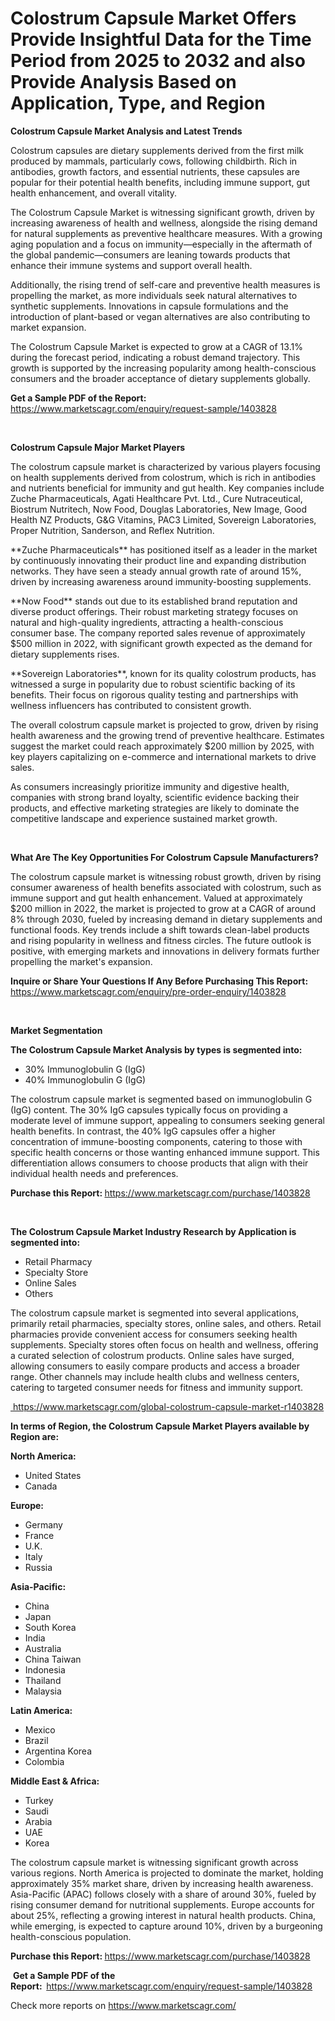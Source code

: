 <p><h1>Colostrum Capsule Market Offers Provide Insightful Data for the Time Period from 2025 to 2032 and also Provide Analysis Based on Application, Type, and Region</h1></p><p><strong>Colostrum Capsule Market Analysis and Latest Trends</strong></p>
<p><p>Colostrum capsules are dietary supplements derived from the first milk produced by mammals, particularly cows, following childbirth. Rich in antibodies, growth factors, and essential nutrients, these capsules are popular for their potential health benefits, including immune support, gut health enhancement, and overall vitality.</p><p>The Colostrum Capsule Market is witnessing significant growth, driven by increasing awareness of health and wellness, alongside the rising demand for natural supplements as preventive healthcare measures. With a growing aging population and a focus on immunity—especially in the aftermath of the global pandemic—consumers are leaning towards products that enhance their immune systems and support overall health.</p><p>Additionally, the rising trend of self-care and preventive health measures is propelling the market, as more individuals seek natural alternatives to synthetic supplements. Innovations in capsule formulations and the introduction of plant-based or vegan alternatives are also contributing to market expansion.</p><p>The Colostrum Capsule Market is expected to grow at a CAGR of 13.1% during the forecast period, indicating a robust demand trajectory. This growth is supported by the increasing popularity among health-conscious consumers and the broader acceptance of dietary supplements globally.</p></p>
<p><strong>Get a Sample PDF of the Report:&nbsp;</strong> <a href="https://www.marketscagr.com/enquiry/request-sample/1403828?utm_campaign=1895&utm_medium=2&utm_source=Github&utm_content=ia&utm_term=13012025&utm_id=colostrum-capsule">https://www.marketscagr.com/enquiry/request-sample/1403828</a></p>
<p>&nbsp;</p>
<p><strong>Colostrum Capsule Major Market Players</strong></p>
<p><p>The colostrum capsule market is characterized by various players focusing on health supplements derived from colostrum, which is rich in antibodies and nutrients beneficial for immunity and gut health. Key companies include Zuche Pharmaceuticals, Agati Healthcare Pvt. Ltd., Cure Nutraceutical, Biostrum Nutritech, Now Food, Douglas Laboratories, New Image, Good Health NZ Products, G&G Vitamins, PAC3 Limited, Sovereign Laboratories, Proper Nutrition, Sanderson, and Reflex Nutrition.</p><p>**Zuche Pharmaceuticals** has positioned itself as a leader in the market by continuously innovating their product line and expanding distribution networks. They have seen a steady annual growth rate of around 15%, driven by increasing awareness around immunity-boosting supplements.</p><p>**Now Food** stands out due to its established brand reputation and diverse product offerings. Their robust marketing strategy focuses on natural and high-quality ingredients, attracting a health-conscious consumer base. The company reported sales revenue of approximately $500 million in 2022, with significant growth expected as the demand for dietary supplements rises.</p><p>**Sovereign Laboratories**, known for its quality colostrum products, has witnessed a surge in popularity due to robust scientific backing of its benefits. Their focus on rigorous quality testing and partnerships with wellness influencers has contributed to consistent growth.</p><p>The overall colostrum capsule market is projected to grow, driven by rising health awareness and the growing trend of preventive healthcare. Estimates suggest the market could reach approximately $200 million by 2025, with key players capitalizing on e-commerce and international markets to drive sales.</p><p>As consumers increasingly prioritize immunity and digestive health, companies with strong brand loyalty, scientific evidence backing their products, and effective marketing strategies are likely to dominate the competitive landscape and experience sustained market growth.</p></p>
<p>&nbsp;</p>
<p><strong>What Are The Key Opportunities For Colostrum Capsule Manufacturers?</strong></p>
<p><p>The colostrum capsule market is witnessing robust growth, driven by rising consumer awareness of health benefits associated with colostrum, such as immune support and gut health enhancement. Valued at approximately $200 million in 2022, the market is projected to grow at a CAGR of around 8% through 2030, fueled by increasing demand in dietary supplements and functional foods. Key trends include a shift towards clean-label products and rising popularity in wellness and fitness circles. The future outlook is positive, with emerging markets and innovations in delivery formats further propelling the market's expansion.</p></p>
<p><strong>Inquire or Share Your Questions If Any Before Purchasing This Report:</strong> <a href="https://www.marketscagr.com/enquiry/pre-order-enquiry/1403828?utm_campaign=1895&utm_medium=2&utm_source=Github&utm_content=ia&utm_term=13012025&utm_id=colostrum-capsule">https://www.marketscagr.com/enquiry/pre-order-enquiry/1403828</a></p>
<p>&nbsp;</p>
<p><strong>Market Segmentation</strong></p>
<p><strong>The Colostrum Capsule Market Analysis by types is segmented into:</strong></p>
<p><ul><li>30% Immunoglobulin G (IgG)</li><li>40% Immunoglobulin G (IgG)</li></ul></p>
<p><p>The colostrum capsule market is segmented based on immunoglobulin G (IgG) content. The 30% IgG capsules typically focus on providing a moderate level of immune support, appealing to consumers seeking general health benefits. In contrast, the 40% IgG capsules offer a higher concentration of immune-boosting components, catering to those with specific health concerns or those wanting enhanced immune support. This differentiation allows consumers to choose products that align with their individual health needs and preferences.</p></p>
<p><strong>Purchase this Report:&nbsp;</strong><a href="https://www.marketscagr.com/purchase/1403828?utm_campaign=1895&utm_medium=2&utm_source=Github&utm_content=ia&utm_term=13012025&utm_id=colostrum-capsule">https://www.marketscagr.com/purchase/1403828</a></p>
<p>&nbsp;</p>
<p><strong>The Colostrum Capsule Market Industry Research by Application is segmented into:</strong></p>
<p><ul><li>Retail Pharmacy</li><li>Specialty Store</li><li>Online Sales</li><li>Others</li></ul></p>
<p><p>The colostrum capsule market is segmented into several applications, primarily retail pharmacies, specialty stores, online sales, and others. Retail pharmacies provide convenient access for consumers seeking health supplements. Specialty stores often focus on health and wellness, offering a curated selection of colostrum products. Online sales have surged, allowing consumers to easily compare products and access a broader range. Other channels may include health clubs and wellness centers, catering to targeted consumer needs for fitness and immunity support.</p></p>
<p><a href="https://www.marketscagr.com/global-colostrum-capsule-market-r1403828?utm_campaign=1895&utm_medium=2&utm_source=Github&utm_content=ia&utm_term=13012025&utm_id=colostrum-capsule">&nbsp;https://www.marketscagr.com/global-colostrum-capsule-market-r1403828</a></p>
<p><strong>In terms of Region, the Colostrum Capsule Market Players available by Region are:</strong></p>
<p>
    <p> <strong> North America: </strong>
        <ul>
            <li>United States</li>
            <li>Canada</li>
        </ul>
        </p> 
    <p> <strong> Europe: </strong>
        <ul>
            <li>Germany</li>
            <li>France</li>
            <li>U.K.</li>
            <li>Italy</li>
            <li>Russia</li>
        </ul>
        </p> 
    <p> <strong> Asia-Pacific: </strong>
        <ul>
            <li>China</li>
            <li>Japan</li>
            <li>South Korea</li>
            <li>India</li>
            <li>Australia</li>
            <li>China Taiwan</li>
            <li>Indonesia</li>
            <li>Thailand</li>
            <li>Malaysia</li>
        </ul>
        </p> 
    <p> <strong> Latin America: </strong>
        <ul>
            <li>Mexico</li>
            <li>Brazil</li>
            <li>Argentina Korea</li>
            <li>Colombia</li>
        </ul>
        </p> 
    <p> <strong> Middle East & Africa: </strong>
        <ul>
            <li>Turkey</li>
            <li>Saudi</li>
            <li>Arabia</li>
            <li>UAE</li>
            <li>Korea</li>
        </ul>
    </p>
    </p>
<p><p>The colostrum capsule market is witnessing significant growth across various regions. North America is projected to dominate the market, holding approximately 35% market share, driven by increasing health awareness. Asia-Pacific (APAC) follows closely with a share of around 30%, fueled by rising consumer demand for nutritional supplements. Europe accounts for about 25%, reflecting a growing interest in natural health products. China, while emerging, is expected to capture around 10%, driven by a burgeoning health-conscious population.</p></p>
<p><strong>Purchase this Report: </strong><a href="https://www.marketscagr.com/purchase/1403828?utm_campaign=1895&utm_medium=2&utm_source=Github&utm_content=ia&utm_term=13012025&utm_id=colostrum-capsule">https://www.marketscagr.com/purchase/1403828</a></p>
<p>&nbsp;<strong>Get a Sample PDF of the Report:&nbsp;&nbsp;</strong><a href="https://www.marketscagr.com/enquiry/request-sample/1403828?utm_campaign=1895&utm_medium=2&utm_source=Github&utm_content=ia&utm_term=13012025&utm_id=colostrum-capsule">https://www.marketscagr.com/enquiry/request-sample/1403828</a></p>
<p><strong></strong></p>
<p>Check more reports on <a href="https://www.marketscagr.com/?utm_campaign=1895&utm_medium=2&utm_source=Github&utm_content=ia&utm_term=13012025&utm_id=colostrum-capsule">https://www.marketscagr.com/</a></p>